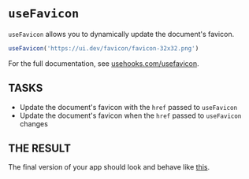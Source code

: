 # `useFavicon`

`useFavicon` allows you to dynamically update the document's favicon.

```js
useFavicon('https://ui.dev/favicon/favicon-32x32.png')
```

For the full documentation, see [usehooks.com/usefavicon](https://usehooks.com/usefavicon).

## TASKS

- Update the document's favicon with the `href` passed to `useFavicon`
- Update the document's favicon when the `href` passed to `useFavicon` changes

## THE RESULT

The final version of your app should look and behave like [this](https://codesandbox.io/p/sandbox/usefavicon-xckn4k).
